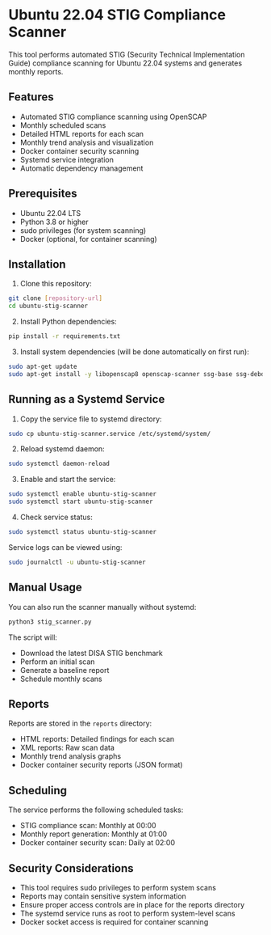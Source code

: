 # Ubuntu 22.04 STIG Compliance Scanner

This tool performs automated STIG (Security Technical Implementation Guide) compliance scanning for Ubuntu 22.04 systems and generates monthly reports.

## Features

- Automated STIG compliance scanning using OpenSCAP
- Monthly scheduled scans
- Detailed HTML reports for each scan
- Monthly trend analysis and visualization
- Docker container security scanning
- Systemd service integration
- Automatic dependency management

## Prerequisites

- Ubuntu 22.04 LTS
- Python 3.8 or higher
- sudo privileges (for system scanning)
- Docker (optional, for container scanning)

## Installation

1. Clone this repository:
```bash
git clone [repository-url]
cd ubuntu-stig-scanner
```

2. Install Python dependencies:
```bash
pip install -r requirements.txt
```

3. Install system dependencies (will be done automatically on first run):
```bash
sudo apt-get update
sudo apt-get install -y libopenscap8 openscap-scanner ssg-base ssg-debderived libsystemd-dev
```

## Running as a Systemd Service

1. Copy the service file to systemd directory:
```bash
sudo cp ubuntu-stig-scanner.service /etc/systemd/system/
```

2. Reload systemd daemon:
```bash
sudo systemctl daemon-reload
```

3. Enable and start the service:
```bash
sudo systemctl enable ubuntu-stig-scanner
sudo systemctl start ubuntu-stig-scanner
```

4. Check service status:
```bash
sudo systemctl status ubuntu-stig-scanner
```

Service logs can be viewed using:
```bash
sudo journalctl -u ubuntu-stig-scanner
```

## Manual Usage

You can also run the scanner manually without systemd:
```bash
python3 stig_scanner.py
```

The script will:
- Download the latest DISA STIG benchmark
- Perform an initial scan
- Generate a baseline report
- Schedule monthly scans

## Reports

Reports are stored in the `reports` directory:
- HTML reports: Detailed findings for each scan
- XML reports: Raw scan data
- Monthly trend analysis graphs
- Docker container security reports (JSON format)

## Scheduling

The service performs the following scheduled tasks:
- STIG compliance scan: Monthly at 00:00
- Monthly report generation: Monthly at 01:00
- Docker container security scan: Daily at 02:00

## Security Considerations

- This tool requires sudo privileges to perform system scans
- Reports may contain sensitive system information
- Ensure proper access controls are in place for the reports directory
- The systemd service runs as root to perform system-level scans
- Docker socket access is required for container scanning
